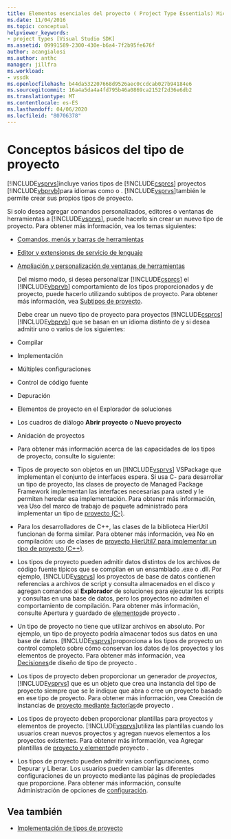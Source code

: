 ```yaml
---
title: Elementos esenciales del proyecto ( Project Type Essentials) Microsoft Docs
ms.date: 11/04/2016
ms.topic: conceptual
helpviewer_keywords:
- project types [Visual Studio SDK]
ms.assetid: 09991589-2300-430e-b6a4-7f2b95fe676f
author: acangialosi
ms.author: anthc
manager: jillfra
ms.workload:
- vssdk
ms.openlocfilehash: b44da532207668d9526aec0ccdcab027b94184e6
ms.sourcegitcommit: 16a4a5da4a4fd795b46a0869ca2152f2d36e6db2
ms.translationtype: MT
ms.contentlocale: es-ES
ms.lasthandoff: 04/06/2020
ms.locfileid: "80706378"
---
```

# <a name="project-type-essentials"></a>Conceptos básicos del tipo de proyecto
[!INCLUDE[vsprvs](../../code-quality/includes/vsprvs_md.md)]incluye varios tipos de [!INCLUDE[csprcs](../../data-tools/includes/csprcs_md.md)] proyectos [!INCLUDE[vbprvb](../../code-quality/includes/vbprvb_md.md)]para idiomas como o . [!INCLUDE[vsprvs](../../code-quality/includes/vsprvs_md.md)]también le permite crear sus propios tipos de proyecto.

 Si solo desea agregar comandos personalizados, editores o ventanas de herramientas a [!INCLUDE[vsprvs](../../code-quality/includes/vsprvs_md.md)], puede hacerlo sin crear un nuevo tipo de proyecto. Para obtener más información, vea los temas siguientes:

- [Comandos, menús y barras de herramientas](../../extensibility/internals/commands-menus-and-toolbars.md)

- [Editor y extensiones de servicio de lenguaje](../../extensibility/editor-and-language-service-extensions.md)

- [Ampliación y personalización de ventanas de herramientas](../../extensibility/extending-and-customizing-tool-windows.md)

  Del mismo modo, si desea personalizar [!INCLUDE[csprcs](../../data-tools/includes/csprcs_md.md)] el [!INCLUDE[vbprvb](../../code-quality/includes/vbprvb_md.md)] comportamiento de los tipos proporcionados y de proyecto, puede hacerlo utilizando subtipos de proyecto. Para obtener más información, vea [Subtipos de proyecto](../../extensibility/internals/project-subtypes.md).

  Debe crear un nuevo tipo de proyecto para proyectos [!INCLUDE[csprcs](../../data-tools/includes/csprcs_md.md)] [!INCLUDE[vbprvb](../../code-quality/includes/vbprvb_md.md)] que se basan en un idioma distinto de y si desea admitir uno o varios de los siguientes:

- Compilar

- Implementación

- Múltiples configuraciones

- Control de código fuente

- Depuración

- Elementos de proyecto en el Explorador de soluciones

- Los cuadros de diálogo **Abrir proyecto** o **Nuevo proyecto**

- Anidación de proyectos

- Para obtener más información acerca de las capacidades de los tipos de proyecto, consulte lo siguiente:

- Tipos de proyecto son objetos en un [!INCLUDE[vsprvs](../../code-quality/includes/vsprvs_md.md)] VSPackage que implementan el conjunto de interfaces espera. Si usa C- para desarrollar un tipo de proyecto, las clases de proyecto de Managed Package Framework implementan las interfaces necesarias para usted y le permiten heredar esa implementación. Para obtener más información, vea Uso del marco de trabajo de paquete administrado para implementar un tipo de [proyecto (C-)](../../extensibility/internals/using-the-managed-package-framework-to-implement-a-project-type-csharp.md).

- Para los desarrolladores de C++, las clases de la biblioteca HierUtil funcionan de forma similar. Para obtener más información, vea No en compilación: uso de clases de [proyecto HierUtil7 para implementar un tipo de proyecto (C++)](https://msdn.microsoft.com/library/a5c16a09-94a2-46ef-87b5-35b815e2f346).

- Los tipos de proyecto pueden admitir datos distintos de los archivos de código fuente típicos que se compilan en un ensamblado .exe o .dll. Por ejemplo, [!INCLUDE[vsprvs](../../code-quality/includes/vsprvs_md.md)] los proyectos de base de datos contienen referencias a archivos de script y consulta almacenados en el disco y agregan comandos al **Explorador** de soluciones para ejecutar los scripts y consultas en una base de datos, pero los proyectos no admiten el comportamiento de compilación. Para obtener más información, consulte Apertura y guardado de [elementos](../../extensibility/internals/opening-and-saving-project-items.md)de proyecto .

- Un tipo de proyecto no tiene que utilizar archivos en absoluto. Por ejemplo, un tipo de proyecto podría almacenar todos sus datos en una base de datos. [!INCLUDE[vsprvs](../../code-quality/includes/vsprvs_md.md)]proporciona a los tipos de proyecto un control completo sobre cómo conservan los datos de los proyectos y los elementos de proyecto. Para obtener más información, vea [Decisiones](../../extensibility/internals/project-type-design-decisions.md)de diseño de tipo de proyecto .

- Los tipos de proyecto deben proporcionar un generador de *proyectos,* [!INCLUDE[vsprvs](../../code-quality/includes/vsprvs_md.md)] que es un objeto que crea una instancia del tipo de proyecto siempre que se le indique que abra o cree un proyecto basado en ese tipo de proyecto. Para obtener más información, vea Creación de instancias de [proyecto mediante factorías](../../extensibility/internals/creating-project-instances-by-using-project-factories.md)de proyecto .

- Los tipos de proyecto deben proporcionar plantillas para proyectos y elementos de proyecto. [!INCLUDE[vsprvs](../../code-quality/includes/vsprvs_md.md)]utiliza las plantillas cuando los usuarios crean nuevos proyectos y agregan nuevos elementos a los proyectos existentes. Para obtener más información, vea Agregar plantillas de [proyecto y elemento](../../extensibility/internals/adding-project-and-project-item-templates.md)de proyecto .

- Los tipos de proyecto pueden admitir varias configuraciones, como Depurar y Liberar. Los usuarios pueden cambiar las diferentes configuraciones de un proyecto mediante las páginas de propiedades que proporcione. Para obtener más información, consulte Administración de opciones de [configuración](../../extensibility/internals/managing-configuration-options.md).

## <a name="see-also"></a>Vea también
- [Implementación de tipos de proyecto](../../extensibility/internals/deploying-project-types.md)
